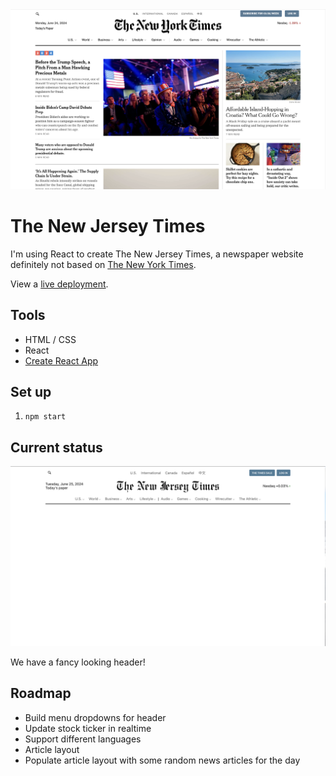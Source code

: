 <img src="public/nytimes-screenshot.png" style="max-width:400;">

# The New Jersey Times

I'm using React to create The New Jersey Times, a newspaper website definitely not based on [The New York Times](https://www.nytimes.com).

View a [live deployment](https://the-new-jersey-times.vercel.app).

## Tools
- HTML / CSS
- React
- [Create React App](https://create-react-app.dev)

## Set up 
1.  `npm start`

## Current status

<img src="public/njtimes-screenshot.png" style="max-width:400;">

We have a fancy looking header!

## Roadmap

- Build menu dropdowns for header
- Update stock ticker in realtime
- Support different languages
- Article layout
- Populate article layout with some random news articles for the day